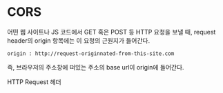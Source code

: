 # CORS

어떤 웹 사이트나 JS 코드에서 GET 혹은 POST 등 HTTP 요청을 보낼 때, request header의 origin 항목에는 이 요청의 근원지가 들어간다.

`origin : http://request-originnated-from-this-site.com`

즉, 브라우저의 주소창에 떠있는 주소의 base url이 origin에 들어간다.

HTTP Request 헤더
<!--stackedit_data:
eyJoaXN0b3J5IjpbNjU2MjM2MzIsLTYyNDQzMzY1MF19
-->